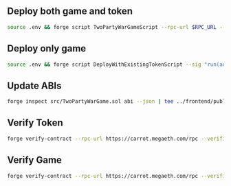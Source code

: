 ## Deploy both game and token

```bash
source .env && forge script TwoPartyWarGameScript --rpc-url $RPC_URL --broadcast --private-key $PRIVATE_KEY --legacy
```

## Deploy only game

```bash
source .env && forge script DeployWithExistingTokenScript --sig "run(address)" 0x1234567890123456789012345678901234567890 --rpc-url $RPC_URL --broadcast --private-key $PRIVATE_KEY --legacy
```

## Update ABIs

```bash
forge inspect src/TwoPartyWarGame.sol abi --json | tee ../frontend/public/json_abi/MyContract.json > ../backend/json_abi/MyContract.json
```

## Verify Token

```bash
forge verify-contract --rpc-url https://carrot.megaeth.com/rpc --verifier blockscout --verifier-url https://megaeth-testnet.blockscout.com/api/ 0x7dfDdF0aa8084dF7eD63f1ddBC0C1dce436a5e8c src/GachaToken.sol:GachaToken
```

## Verify Game

```bash
forge verify-contract --rpc-url https://carrot.megaeth.com/rpc --verifier blockscout --verifier-url https://megaeth-testnet.blockscout.com/api/ 0x1234567890123456789012345678901234567890 src/TwoPartyWarGame.sol:TwoPartyWarGame
```